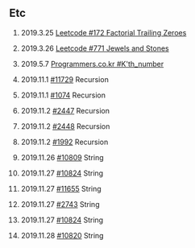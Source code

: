 ## Etc

1. 2019.3.25 [Leetcode #172 Factorial Trailing Zeroes](https://leetcode.com/problems/factorial-trailing-zeroes/discuss/52373/Simple-CC%2B%2B-Solution-(with-detailed-explaination))

2. 2019.3.26 [Leetcode #771 Jewels and Stones](https://leetcode.com/problems/jewels-and-stones/)

3. 2019.5.7 [Programmers.co.kr #K'th_number](https://programmers.co.kr/learn/courses/30/lessons/42748)
4. 2019.11.1 [#11729](https://www.acmicpc.net/problem/11729) Recursion
5. 2019.11.1 [#1074](https://www.acmicpc.net/problem/1074) Recursion
6. 2019.11.2 [#2447](https://www.acmicpc.net/problem/2447) Recursion
7. 2019.11.2 [#2448](https://www.acmicpc.net/problem/2448) Recursion
8. 2019.11.2 [#1992](https://www.acmicpc.net/problem/1992) Recursion
9. 2019.11.26 [#10809](https://www.acmicpc.net/problem/10809) String
10. 2019.11.27 [#10824](https://www.acmicpc.net/problem/10824) String
11. 2019.11.27 [#11655](https://www.acmicpc.net/problem/11655) String
12. 2019.11.27 [#2743](https://www.acmicpc.net/problem/2743) String
13. 2019.11.27 [#10824](https://www.acmicpc.net/problem/10824) String
14. 2019.11.28 [#10820](https://www.acmicpc.net/problem/10820) String

